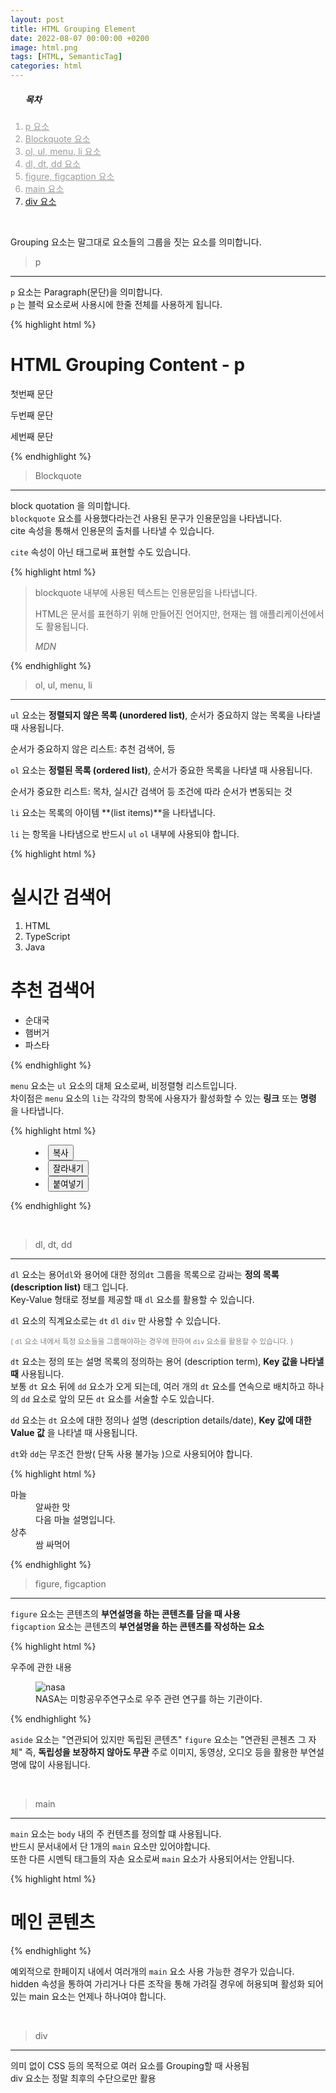 ```yaml
---
layout: post
title: HTML Grouping Element
date: 2022-08-07 00:00:00 +0200
image: html.png
tags: [HTML, SemanticTag]
categories: html
---
```


<nav>
    <ol>
        <h5>목차</h5>
        <li style="color: #9b9b9b">
            <a href="#p" style="color: #9b9b9b;">p 요소</a>
        </li> 
        <li style="color: #9b9b9b">
            <a href="#Blockquote" style="color: #9b9b9b">Blockquote 요소</a>
        </li> 
        <li style="color: #9b9b9b">
            <a href="#menu" style="color: #9b9b9b">ol, ul, menu, li  요소</a>
        </li> 
        <li style="color: #9b9b9b">
            <a href="#dl" style="color: #9b9b9b">dl, dt, dd 요소</a>
        </li> 
        <li style="color: #9b9b9b">
            <a href="#figure" style="color: #9b9b9b">figure, figcaption 요소</a>
        </li> 
        <li style="color: #9b9b9b">
            <a href="#main" style="color: #9b9b9b">main 요소</a>
        </li>
        <li>
            <a href="#div">div 요소</a>
        </li>
    </ol>
</nav>

<br />

Grouping 요소는 말그대로 요소들의 그룹을 짓는 요소를 의미합니다.

> <span id="p">p</span>

***

```p``` 요소는 Paragraph(문단)을 의미합니다.       
```p``` 는 블럭 요소로써 사용시에 한줄 전체를 사용하게 됩니다.

{% highlight html %}
<h1>HTML Grouping Content - p</h1>
<p>첫번째 문단</p>
<p>두번째 문단</p>
<p>세번째 문단</p>
{% endhighlight %}      

<br />

> <span id="Blockquote">Blockquote</span>

***

block quotation 을 의미합니다.        
```blockquote``` 요소를 사용했다라는건 사용된 문구가 인용문임을 나타냅니다.       
cite 속성을 통해서 인용문의 출처를 나타낼 수 있습니다.       

```cite``` 속성이 아닌 태그로써 표현할 수도 있습니다.

{% highlight html %}
<blockquote cite="URL">
    <p>blockquote 내부에 사용된 텍스트는 인용문임을 나타냅니다.</p>
    <p>HTML은 문서를 표현하기 위해 만들어진 언어지만, 현재는 웹 애플리케이션에서도 활용됩니다.</p>
    <!-- 출처 표시 -->
    <cite>MDN</cite>
</blockquote>
{% endhighlight %}

<br />

> <span id="menu">ol, ul, menu, li</span>

***

```ul``` 요소는 **정렬되지 않은 목록 (unordered list)**, 순서가 중요하지 않는 목록을 나타낼 때 사용됩니다.        

순서가 중요하지 않은 리스트: 추천 검색어, 등

```ol``` 요소는 **정렬된 목록 (ordered list)**, 순서가 중요한 목록을 나타낼 때 사용됩니다.       

순서가 중요한 리스트: 목차, 실시간 검색어 등 조건에 따라 순서가 변동되는 것


```li``` 요소는 목록의 아이템 **(list items)**을 나타냅니다.       

```li``` 는 항목을 나타냄으로 반드시 ```ul``` ```ol``` 내부에 사용되야 합니다.

{% highlight html %}
<h1>실시간 검색어</h1>
<ol>
    <li>HTML</li>
    <li>TypeScript</li>
    <li>Java</li>
</ol>
<h1>추천 검색어</h1>
<ul>
    <li>순대국</li>
    <li>햄버거</li>
    <li>파스타</li>
</ul>
{% endhighlight %}

```menu``` 요소는 ```ul``` 요소의 대체 요소로써, 비정렬형 리스트입니다.       
차이점은 ```menu``` 요소의 ```li```는 각각의 항목에 사용자가 활성화할 수 있는 **링크** 또는 **명령** 을 나타냅니다.

{% highlight html %}
<menu type="context" id="dropdown-menu">
  <li>
    <button>복사</button>
  </li>
  <li>
    <button>잘라내기</button>
  </li>
  <li>
    <button>붙여넣기</button>
  </li>
</menu>

{% endhighlight %}

<br />

> <span id="dl">dl, dt, dd </span>

***

```dl``` 요소는 용어```dl```와 용어에 대한 정의```dt``` 그룹을 목록으로 감싸는 **정의 목록(description list)** 태그 입니다.     
Key-Value 형태로 정보를 제공할 때 ```dl``` 요소를 활용할 수 있습니다.        

```dl``` 요소의 직계요소로는 ```dt``` ```dl``` ```div``` 만 사용할 수 있습니다.

<small style="color: gray;">( ```dl``` 요소 내에서 특정 요소들을 그룹해야하는 경우에 한하여 ```div``` 요소를 활용할 수 있습니다. )</small>

```dt``` 요소는 정의 또는 설명 목록의 정의하는 용어 (description term), **Key 값을 나타낼 때** 사용됩니다.       
보통 ```dt``` 요소 뒤에 ```dd``` 요소가 오게 되는데, 여러 개의 ```dt``` 요소를 연속으로 배치하고 하나의 ```dd``` 요소로 앞의 모든 ```dt``` 요소를 서술할 수도 있습니다.

```dd``` 요소는 ```dt``` 요소에 대한 정의나 설명 (description details/date), **Key 값에 대한 Value 값** 을 나타낼 때 사용됩니다.


```dt```와 ```dd```는 무조건 한쌍( 단독 사용 불가능 )으로 사용되어야 합니다.            


{% highlight html %}
<dl>
    <div>
        <dt>마늘</dt>
        <dd>알싸한 맛</dd>
        <dd>다음 마늘 설명입니다.</dd>
    </div>
    <div>
        <dt>상추</dt>
        <dd>쌈 싸먹어</dd>
    </div>
</dl>
{% endhighlight %}

<br />

> <span id="figure">figure, figcaption</span>

***

```figure``` 요소는 콘텐츠의 **부연설명을 하는 콘텐츠를 담을 때 사용**      
```figcaption``` 요소는 콘텐츠의 **부연설명을 하는 콘텐츠를 작성하는 요소**

{% highlight html %}
<p>우주에 관한 내용</p>
<figure>
    <img src="nasa.jpg" alt="nasa" />
    <figcaption>NASA는 미항공우주연구소로 우주 관련 연구를 하는 기관이다.</figcaption>
</figure>
{% endhighlight %}      

```aside``` 요소는 "연관되어 있지만 독립된 콘텐츠"
```figure``` 요소는 "연관된 콘첸츠 그 자체" 즉, **독립성을 보장하지 않아도 무관**
주로 이미지, 동영상, 오디오 등을 활용한 부연설명에 많이 사용됩니다.

<br />

> <span id="main">main</span>

***

```main``` 요소는 ```body``` 내의 주 컨텐츠를 정의할 떄 사용됩니다.        
반드시 문서내에서 단 1개의 ```main``` 요소만 있어야합니다.      
또한 다른 시멘틱 태그들의 자손 요소로써 ```main``` 요소가 사용되어서는 안됩니다.

{% highlight html %}
<main>
    <h1>메인 콘텐츠</h1>
</main>
<main hidden></main>
<main hidden></main>
<main hidden></main>
{% endhighlight %}

예외적으로 한페이지 내에서 여러개의 ```main``` 요소 사용 가능한 경우가 있습니다.      
hidden 속성을 통하여 가리거나 다른 조작을 통해 가려질 경우에 허용되며 활성화 되어있는 main 요소는 언제나 하나여야 합니다.

<br />

> <span id="div">div</span>

***

의미 없이 CSS 등의 목적으로 여러 요소를 Grouping할 때 사용됨        
div 요소는 정말 최후의 수단으로만 활용
